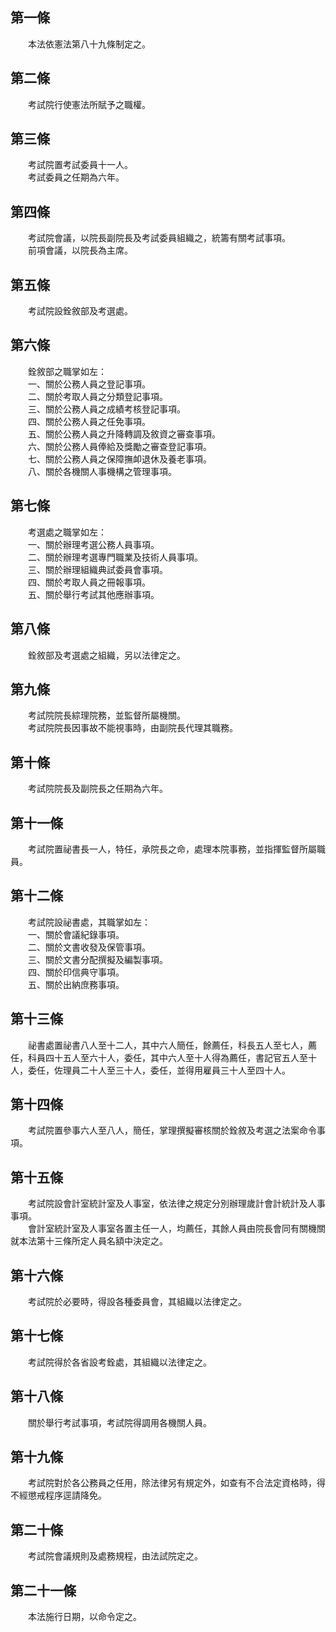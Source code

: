 第一條 
-------
　　本法依憲法第八十九條制定之。  


第二條 
-------
　　考試院行使憲法所賦予之職權。  


第三條 
-------
　　考試院置考試委員十一人。  
　　考試委員之任期為六年。  


第四條 
-------
　　考試院會議，以院長副院長及考試委員組織之，統籌有關考試事項。  
　　前項會議，以院長為主席。  


第五條 
-------
　　考試院設銓敘部及考選處。  


第六條 
-------
　　銓敘部之職掌如左：  
　　一、關於公務人員之登記事項。  
　　二、關於考取人員之分類登記事項。  
　　三、關於公務人員之成績考核登記事項。  
　　四、關於公務人員之任免事項。  
　　五、關於公務人員之升降轉調及敘資之審查事項。  
　　六、關於公務人員俸給及獎勵之審查登記事項。  
　　七、關於公務人員之保障撫卹退休及養老事項。  
　　八、關於各機關人事機構之管理事項。  


第七條 
-------
　　考選處之職掌如左：  
　　一、關於辦理考選公務人員事項。  
　　二、關於辦理考選專門職業及技術人員事項。  
　　三、關於辦理組織典試委員會事項。  
　　四、關於考取人員之冊報事項。  
　　五、關於舉行考試其他應辦事項。  


第八條 
-------
　　銓敘部及考選處之組織，另以法律定之。  


第九條 
-------
　　考試院院長綜理院務，並監督所屬機關。  
　　考試院院長因事故不能視事時，由副院長代理其職務。  


第十條 
-------
　　考試院院長及副院長之任期為六年。  


第十一條 
---------
　　考試院置祕書長一人，特任，承院長之命，處理本院事務，並指揮監督所屬職員。  


第十二條 
---------
　　考試院設祕書處，其職掌如左：  
　　一、關於會議紀錄事項。  
　　二、關於文書收發及保管事項。  
　　三、關於文書分配撰擬及編製事項。  
　　四、關於印信典守事項。  
　　五、關於出納庶務事項。  


第十三條 
---------
　　祕書處置祕書八人至十二人，其中六人簡任，餘薦任，科長五人至七人，薦任，科員四十五人至六十人，委任，其中六人至十人得為薦任，書記官五人至十人，委任，佐理員二十人至三十人，委任，並得用雇員三十人至四十人。  


第十四條 
---------
　　考試院置參事六人至八人，簡任，掌理撰擬審核關於銓敘及考選之法案命令事項。  


第十五條 
---------
　　考試院設會計室統計室及人事室，依法律之規定分別辦理歲計會計統計及人事事項。  
　　會計室統計室及人事室各置主任一人，均薦任，其餘人員由院長會同有關機關就本法第十三條所定人員名額中決定之。  


第十六條 
---------
　　考試院於必要時，得設各種委員會，其組織以法律定之。  


第十七條 
---------
　　考試院得於各省設考銓處，其組織以法律定之。  


第十八條 
---------
　　關於舉行考試事項，考試院得調用各機關人員。  


第十九條 
---------
　　考試院對於各公務員之任用，除法律另有規定外，如查有不合法定資格時，得不經懲戒程序逕請降免。  


第二十條 
---------
　　考試院會議規則及處務規程，由法試院定之。  


第二十一條 
-----------
　　本法施行日期，以命令定之。